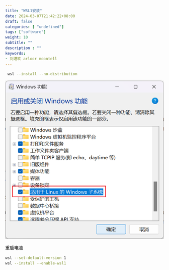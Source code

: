 ```yaml
---
title: "WSL1安装"
date: 2024-03-07T21:42:22+08:00
draft: false
categories: [ "undefined"]
tags: ["software"]
weight: 10
subtitle: ""
description : ""
keywords:
- 刘港欢 arloor moontell
---
```


```bash
 wsl --install --no-distribution
```

![alt text](/img/windows-feature-enable-wsl1.png)

重启电脑

```bash
wsl --set-default-version 1
wsl --install --enable-wsl1
```